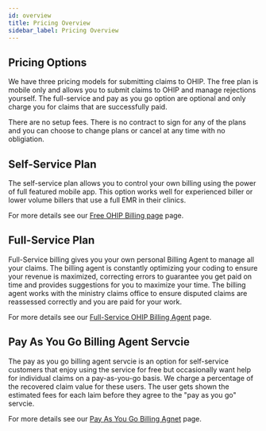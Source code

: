 ```yaml
---
id: overview
title: Pricing Overview
sidebar_label: Pricing Overview
---
```


## Pricing Options

 We have three pricing models for submitting claims to OHIP. The free plan is mobile only and allows you to submit claims to OHIP and manage rejections yourself. The full-service and pay as you go option are optional and only charge you for claims that are successfully paid.

 There are no setup fees. There is no contract to sign for any of the plans and you can choose to change plans or cancel at any time with no obligiation. 

## Self-Service Plan

The self-service plan allows you to control your own billing using the power of full featured mobile app. This option works well for experienced biller or lower volume billers that use a full EMR in their clinics.

For more details see our [Free OHIP Billing page](self-service.md) page.

 ## Full-Service Plan

 Full-Service billing gives you your own personal Billing Agent to manage all your claims. The billing agent is constantly optimizing your coding to ensure your revenue is maximized, correcting errors to guarantee you get paid on time and provides suggestions for you to maximize your time. The billing agent works with the ministry claims office to ensure disputed claims are reassessed correctly and you are paid for your work.   

 For more details see our [Full-Service OHIP Billing Agent](full-service.md) page.
 

 ## Pay As You Go Billing Agent Servcie

 The pay as you go billing agent servcie is an option for self-service customers that enjoy using the service for free but occasionally want help for individual claims on a pay-as-you-go basis. We charge a percentage of the recovered claim value for these users. The user gets shown the estimated fees for each laim before they agree to the "pay as you go" servcie. 

 For more details see our [Pay As You Go Billing Agnet](pay-as-you-go.md) page.
